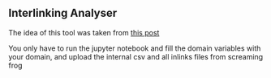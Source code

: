 ## Interlinking Analyser

The idea of this tool was taken from [this post](https://www.danielherediamejias.com/seo-internal-linking-analysis-with-python-and-networkx/)

You only have to run the jupyter notebook and fill the domain variables with your domain, and upload the internal csv and all inlinks files from screaming frog

